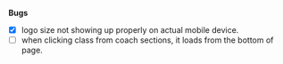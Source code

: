 **Bugs**

- [x] logo size not showing up properly on actual mobile device.
- [ ] when clicking class from coach sections, it loads from the bottom of page.
